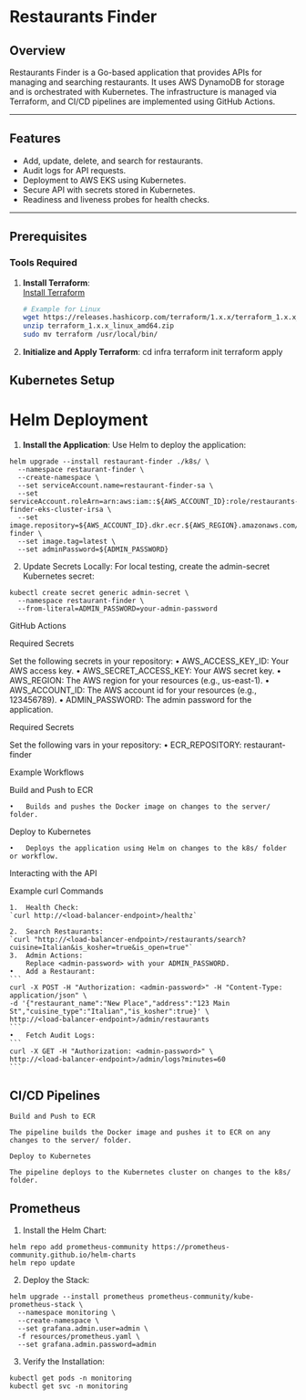 # Restaurants Finder

## Overview

Restaurants Finder is a Go-based application that provides APIs for managing and searching restaurants. It uses AWS DynamoDB for storage and is orchestrated with Kubernetes. The infrastructure is managed via Terraform, and CI/CD pipelines are implemented using GitHub Actions.

---

## Features

- Add, update, delete, and search for restaurants.
- Audit logs for API requests.
- Deployment to AWS EKS using Kubernetes.
- Secure API with secrets stored in Kubernetes.
- Readiness and liveness probes for health checks.

---

## Prerequisites

### Tools Required

1. **Install Terraform**:  
   [Install Terraform](https://developer.hashicorp.com/terraform/downloads)
   ```bash
   # Example for Linux
   wget https://releases.hashicorp.com/terraform/1.x.x/terraform_1.x.x_linux_amd64.zip
   unzip terraform_1.x.x_linux_amd64.zip
   sudo mv terraform /usr/local/bin/

2.	**Initialize and Apply Terraform**:
    cd infra
    terraform init
    terraform apply

## Kubernetes Setup

# Helm Deployment

1.	**Install the Application**:
Use Helm to deploy the application:
```
helm upgrade --install restaurant-finder ./k8s/ \
  --namespace restaurant-finder \
  --create-namespace \
  --set serviceAccount.name=restaurant-finder-sa \
  --set serviceAccount.roleArn=arn:aws:iam::${AWS_ACCOUNT_ID}:role/restaurants-finder-eks-cluster-irsa \
  --set image.repository=${AWS_ACCOUNT_ID}.dkr.ecr.${AWS_REGION}.amazonaws.com/restaurant-finder \
  --set image.tag=latest \
  --set adminPassword=${ADMIN_PASSWORD}
```

2.	Update Secrets Locally:
For local testing, create the admin-secret Kubernetes secret:
```
kubectl create secret generic admin-secret \
  --namespace restaurant-finder \
  --from-literal=ADMIN_PASSWORD=your-admin-password
```

GitHub Actions

Required Secrets

Set the following secrets in your repository:
	•	AWS_ACCESS_KEY_ID: Your AWS access key.
	•	AWS_SECRET_ACCESS_KEY: Your AWS secret key.
	•	AWS_REGION: The AWS region for your resources (e.g., us-east-1).
    •	AWS_ACCOUNT_ID: The AWS account id for your resources (e.g., 123456789).
	•	ADMIN_PASSWORD: The admin password for the application.

Required Secrets

Set the following vars in your repository:
	•	ECR_REPOSITORY: restaurant-finder

Example Workflows

Build and Push to ECR

	•	Builds and pushes the Docker image on changes to the server/ folder.

Deploy to Kubernetes

	•	Deploys the application using Helm on changes to the k8s/ folder or workflow.


Interacting with the API

Example curl Commands

	1.	Health Check:
    `curl http://<load-balancer-endpoint>/healthz`

    2.	Search Restaurants:
    `curl "http://<load-balancer-endpoint>/restaurants/search?cuisine=Italian&is_kosher=true&is_open=true"`
    3.	Admin Actions:
        Replace <admin-password> with your ADMIN_PASSWORD.
	•	Add a Restaurant:
    ```
    curl -X POST -H "Authorization: <admin-password>" -H "Content-Type: application/json" \
    -d '{"restaurant_name":"New Place","address":"123 Main St","cuisine_type":"Italian","is_kosher":true}' \
    http://<load-balancer-endpoint>/admin/restaurants
    ``` 
    •	Fetch Audit Logs:
    ```
    curl -X GET -H "Authorization: <admin-password>" \
    http://<load-balancer-endpoint>/admin/logs?minutes=60
    ```

## CI/CD Pipelines

    Build and Push to ECR

    The pipeline builds the Docker image and pushes it to ECR on any changes to the server/ folder.

    Deploy to Kubernetes

    The pipeline deploys to the Kubernetes cluster on changes to the k8s/ folder.


## Prometheus

1.	Install the Helm Chart:
```
helm repo add prometheus-community https://prometheus-community.github.io/helm-charts
helm repo update
```

2.	Deploy the Stack:
```
helm upgrade --install prometheus prometheus-community/kube-prometheus-stack \
  --namespace monitoring \
  --create-namespace \
  --set grafana.admin.user=admin \
  -f resources/prometheus.yaml \
  --set grafana.admin.password=admin
```

3.	Verify the Installation:
```
kubectl get pods -n monitoring
kubectl get svc -n monitoring
```

